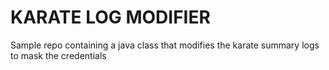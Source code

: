 # KARATE LOG MODIFIER

Sample repo containing a java class that modifies the karate summary logs to mask the credentials
